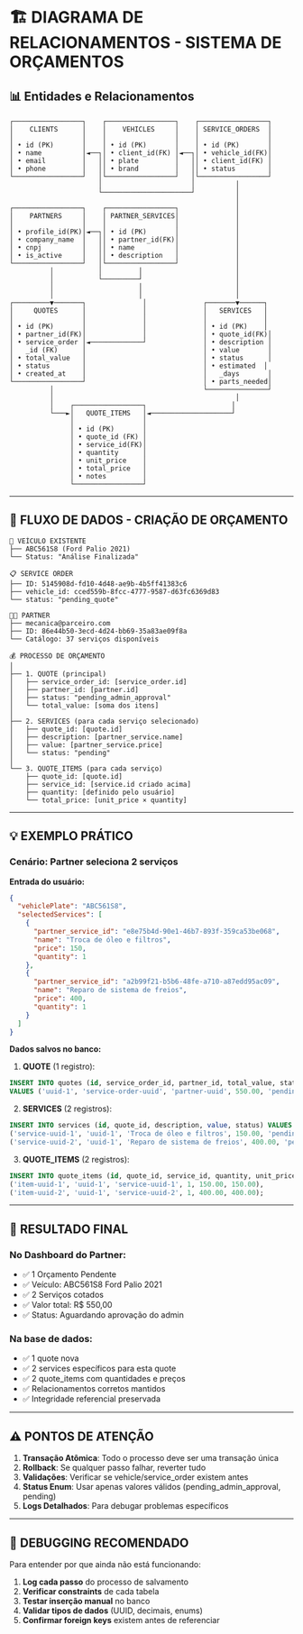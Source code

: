 # 🏗️ DIAGRAMA DE RELACIONAMENTOS - SISTEMA DE ORÇAMENTOS

## 📊 Entidades e Relacionamentos

```
┌─────────────────┐    ┌─────────────────┐    ┌─────────────────┐
│    CLIENTS      │    │    VEHICLES     │    │ SERVICE_ORDERS  │
│                 │    │                 │    │                 │
│ • id (PK)       │    │ • id (PK)       │    │ • id (PK)       │
│ • name          │◄──┐│ • client_id(FK) │◄──┐│ • vehicle_id(FK)│
│ • email         │   ││ • plate         │   ││ • client_id(FK) │
│ • phone         │   ││ • brand         │   ││ • status        │
└─────────────────┘   │└─────────────────┘   │└─────────────────┘
                      │                      │          │
                      └──────────────────────┘          │
                                                        │
┌─────────────────┐    ┌─────────────────┐              │
│    PARTNERS     │    │ PARTNER_SERVICES│              │
│                 │    │                 │              │
│ • profile_id(PK)│◄──┐│ • id (PK)       │              │
│ • company_name  │   ││ • partner_id(FK)│              │
│ • cnpj          │   ││ • name          │              │
│ • is_active     │   ││ • description   │              │
└─────────────────┘   │└─────────────────┘              │
          │           │         │                       │
          │           └─────────┘                       │
          │                     │                       │
          │                     │                       │
┌─────────▼───────┐              │              ┌───────▼──────┐
│     QUOTES      │              │              │   SERVICES   │
│                 │              │              │              │
│ • id (PK)       │              │              │ • id (PK)    │
│ • partner_id(FK)│              │              │ • quote_id(FK)│
│ • service_order │◄─────────────┘              │ • description │
│   _id (FK)      │                             │ • value       │
│ • total_value   │                             │ • status      │
│ • status        │                             │ • estimated  │
│ • created_at    │                             │   _days       │
└─────────────────┘                             │ • parts_needed│
          │                                     └───────────────┘
          │                                             │
          │    ┌─────────────────┐                     │
          └───►│   QUOTE_ITEMS   │◄────────────────────┘
               │                 │
               │ • id (PK)       │
               │ • quote_id (FK) │
               │ • service_id(FK)│
               │ • quantity      │
               │ • unit_price    │
               │ • total_price   │
               │ • notes         │
               └─────────────────┘
```

---

## 🔄 FLUXO DE DADOS - CRIAÇÃO DE ORÇAMENTO

```
🚗 VEÍCULO EXISTENTE
├── ABC561S8 (Ford Palio 2021)
└── Status: "Análise Finalizada"

📋 SERVICE ORDER
├── ID: 5145908d-fd10-4d48-ae9b-4b5ff41383c6
├── vehicle_id: cced559b-8fcc-4777-9587-d63fc6369d83
└── status: "pending_quote"

👨‍🔧 PARTNER
├── mecanica@parceiro.com
├── ID: 86e44b50-3ecd-4d24-bb69-35a83ae09f8a
└── Catálogo: 37 serviços disponíveis

💰 PROCESSO DE ORÇAMENTO
│
├── 1. QUOTE (principal)
│   ├── service_order_id: [service_order.id]
│   ├── partner_id: [partner.id]
│   ├── status: "pending_admin_approval"
│   └── total_value: [soma dos itens]
│
├── 2. SERVICES (para cada serviço selecionado)
│   ├── quote_id: [quote.id]
│   ├── description: [partner_service.name]
│   ├── value: [partner_service.price]
│   └── status: "pending"
│
└── 3. QUOTE_ITEMS (para cada serviço)
    ├── quote_id: [quote.id]
    ├── service_id: [service.id criado acima]
    ├── quantity: [definido pelo usuário]
    └── total_price: [unit_price × quantity]
```

---

## 💡 EXEMPLO PRÁTICO

### Cenário: Partner seleciona 2 serviços

**Entrada do usuário:**
```json
{
  "vehiclePlate": "ABC561S8",
  "selectedServices": [
    {
      "partner_service_id": "e8e75b4d-90e1-46b7-893f-359ca53be068",
      "name": "Troca de óleo e filtros", 
      "price": 150,
      "quantity": 1
    },
    {
      "partner_service_id": "a2b99f21-b5b6-48fe-a710-a87edd95ac09",
      "name": "Reparo de sistema de freios",
      "price": 400,
      "quantity": 1  
    }
  ]
}
```

**Dados salvos no banco:**

1. **QUOTE** (1 registro):
```sql
INSERT INTO quotes (id, service_order_id, partner_id, total_value, status)
VALUES ('uuid-1', 'service-order-uuid', 'partner-uuid', 550.00, 'pending_admin_approval');
```

2. **SERVICES** (2 registros):
```sql
INSERT INTO services (id, quote_id, description, value, status) VALUES
('service-uuid-1', 'uuid-1', 'Troca de óleo e filtros', 150.00, 'pending'),
('service-uuid-2', 'uuid-1', 'Reparo de sistema de freios', 400.00, 'pending');
```

3. **QUOTE_ITEMS** (2 registros):
```sql
INSERT INTO quote_items (id, quote_id, service_id, quantity, unit_price, total_price) VALUES
('item-uuid-1', 'uuid-1', 'service-uuid-1', 1, 150.00, 150.00),
('item-uuid-2', 'uuid-1', 'service-uuid-2', 1, 400.00, 400.00);
```

---

## 🎯 RESULTADO FINAL

### No Dashboard do Partner:
- ✅ 1 Orçamento Pendente
- ✅ Veículo: ABC561S8 Ford Palio 2021
- ✅ 2 Serviços cotados
- ✅ Valor total: R$ 550,00
- ✅ Status: Aguardando aprovação do admin

### Na base de dados:
- ✅ 1 quote nova
- ✅ 2 services específicos para esta quote  
- ✅ 2 quote_items com quantidades e preços
- ✅ Relacionamentos corretos mantidos
- ✅ Integridade referencial preservada

---

## ⚠️ PONTOS DE ATENÇÃO

1. **Transação Atômica**: Todo o processo deve ser uma transação única
2. **Rollback**: Se qualquer passo falhar, reverter tudo
3. **Validações**: Verificar se vehicle/service_order existem antes
4. **Status Enum**: Usar apenas valores válidos (pending_admin_approval, pending)
5. **Logs Detalhados**: Para debugar problemas específicos

---

## 🔧 DEBUGGING RECOMENDADO

Para entender por que ainda não está funcionando:

1. **Log cada passo** do processo de salvamento
2. **Verificar constraints** de cada tabela
3. **Testar inserção manual** no banco
4. **Validar tipos de dados** (UUID, decimais, enums)
5. **Confirmar foreign keys** existem antes de referenciar
